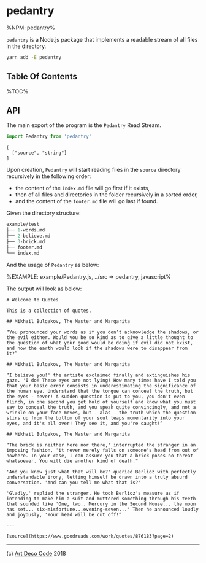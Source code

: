 # pedantry

%NPM: pedantry%

`pedantry` is a Node.js package that implements a readable stream of all files in the directory.

```sh
yarn add -E pedantry
```

## Table Of Contents

%TOC%

## API

The main export of the program is the `Pedantry` Read Stream.

```js
import Pedantry from 'pedantry'
```

```## constructor => Pedantry
[
  ["source", "string"]
]
```

<!-- Instances of the `Pedantry` class will start reading the directory and push data immediately. The data is a merged buffer of contents of all files. -->

Upon creation, `Pedantry` will start reading files in the `source` directory recursively in the following order:

- the content of the `index.md` file will go first if it exists,
- then of all files and directories in the folder recursively in a sorted order,
- and the content of the `footer.md` file will go last if found.

Given the directory structure:

```fs
example/test
├── 1-words.md
├── 2-believe.md
├── 3-brick.md
├── footer.md
└── index.md
```

And the usage of `Pedantry` as below:

%EXAMPLE: example/Pedantry.js, ../src => pedantry, javascript%

The output will look as below:

```
# Welcome to Quotes

This is a collection of quotes.

## Mikhail Bulgakov, The Master and Margarita

“You pronounced your words as if you don’t acknowledge the shadows, or the evil either. Would you be so kind as to give a little thought to the question of what your good would be doing if evil did not exist, and how the earth would look if the shadows were to disappear from it?”

## Mikhail Bulgakov, The Master and Margarita

“I believe you!' the artiste exclaimed finally and extinguishes his gaze. 'I do! These eyes are not lying! How many times have I told you that your basic error consists in underestimating the significance of the human eye. Understand that the tongue can conceal the truth, but the eyes - never! A sudden question is put to you, you don't even flinch, in one second you get hold of yourself and know what you must say to conceal the truth, and you speak quite convincingly, and not a wrinkle on your face moves, but - alas - the truth which the question stirs up from the bottom of your soul leaps momentarily into your eyes, and it's all over! They see it, and you're caught!”

## Mikhail Bulgakov, The Master and Margarita

“The brick is neither here nor there,' interrupted the stranger in an imposing fashion, 'it never merely falls on someone's head from out of nowhere. In your case, I can assure you that a brick poses no threat whatsoever. You will die another kind of death."

'And you know just what that will be?' queried Berlioz with perfectly understandable irony, letting himself be drawn into a truly absurd conversation. 'And can you tell me what that is?'

'Gladly,' replied the stranger. He took Berlioz's measure as if intending to make him a suit and muttered something through his teeth that sounded like 'One, two.. Mercury in the Second House... the moon has set... six-misfortune...evening-seven...' Then he announced loudly and joyously, 'Your head will be cut off!”

---

[source](https://www.goodreads.com/work/quotes/876183?page=2)
```



---

(c) [Art Deco Code][1] 2018

[1]: https://artdeco.bz
